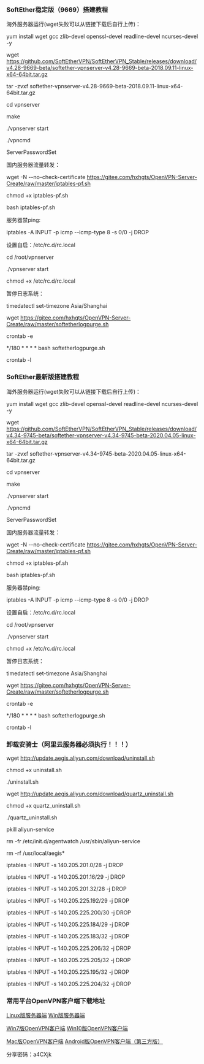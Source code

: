 ### SoftEther稳定版（9669）搭建教程

海外服务器运行(wget失败可以从链接下载后自行上传)：

yum install wget gcc zlib-devel openssl-devel readline-devel ncurses-devel -y

wget https://github.com/SoftEtherVPN/SoftEtherVPN_Stable/releases/download/v4.28-9669-beta/softether-vpnserver-v4.28-9669-beta-2018.09.11-linux-x64-64bit.tar.gz

tar -zvxf softether-vpnserver-v4.28-9669-beta-2018.09.11-linux-x64-64bit.tar.gz

cd vpnserver

make

./vpnserver start

./vpncmd

ServerPasswordSet

国内服务器流量转发：

wget -N --no-check-certificate https://gitee.com/hxhgts/OpenVPN-Server-Create/raw/master/iptables-pf.sh

chmod +x iptables-pf.sh

bash iptables-pf.sh

服务器禁ping:

iptables -A INPUT -p icmp --icmp-type 8 -s 0/0 -j DROP

设置自启：/etc/rc.d/rc.local

cd /root/vpnserver

./vpnserver start

chmod +x /etc/rc.d/rc.local

暂停日志系统：

timedatectl set-timezone Asia/Shanghai

wget https://gitee.com/hxhgts/OpenVPN-Server-Create/raw/master/softetherlogpurge.sh

crontab -e

*/180 * * * * bash softetherlogpurge.sh

crontab -l

### SoftEther最新版搭建教程

海外服务器运行(wget失败可以从链接下载后自行上传)：

yum install wget gcc zlib-devel openssl-devel readline-devel ncurses-devel -y

wget https://github.com/SoftEtherVPN/SoftEtherVPN_Stable/releases/download/v4.34-9745-beta/softether-vpnserver-v4.34-9745-beta-2020.04.05-linux-x64-64bit.tar.gz

tar -zvxf softether-vpnserver-v4.34-9745-beta-2020.04.05-linux-x64-64bit.tar.gz

cd vpnserver

make

./vpnserver start

./vpncmd

ServerPasswordSet

国内服务器流量转发：

wget -N --no-check-certificate https://gitee.com/hxhgts/OpenVPN-Server-Create/raw/master/iptables-pf.sh

chmod +x iptables-pf.sh

bash iptables-pf.sh

服务器禁ping:

iptables -A INPUT -p icmp --icmp-type 8 -s 0/0 -j DROP

设置自启：/etc/rc.d/rc.local

cd /root/vpnserver

./vpnserver start

chmod +x /etc/rc.d/rc.local

暂停日志系统：

timedatectl set-timezone Asia/Shanghai

wget https://gitee.com/hxhgts/OpenVPN-Server-Create/raw/master/softetherlogpurge.sh

crontab -e

*/180 * * * * bash softetherlogpurge.sh

crontab -l

### 卸载安骑士（阿里云服务器必须执行！！！）

wget http://update.aegis.aliyun.com/download/uninstall.sh

chmod +x uninstall.sh

./uninstall.sh

wget http://update.aegis.aliyun.com/download/quartz_uninstall.sh

chmod +x quartz_uninstall.sh

./quartz_uninstall.sh

pkill aliyun-service

rm -fr /etc/init.d/agentwatch /usr/sbin/aliyun-service

rm -rf /usr/local/aegis*

iptables -I INPUT -s 140.205.201.0/28 -j DROP

iptables -I INPUT -s 140.205.201.16/29 -j DROP

iptables -I INPUT -s 140.205.201.32/28 -j DROP

iptables -I INPUT -s 140.205.225.192/29 -j DROP

iptables -I INPUT -s 140.205.225.200/30 -j DROP

iptables -I INPUT -s 140.205.225.184/29 -j DROP

iptables -I INPUT -s 140.205.225.183/32 -j DROP

iptables -I INPUT -s 140.205.225.206/32 -j DROP

iptables -I INPUT -s 140.205.225.205/32 -j DROP

iptables -I INPUT -s 140.205.225.195/32 -j DROP

iptables -I INPUT -s 140.205.225.204/32 -j DROP

### 常用平台OpenVPN客户端下载地址

[Linux版服务器端](https://lanzous.com/ic2bw2j) [Win版服务器端](https://lanzous.com/ic2bx7a)

[Win7版OpenVPN客户端](https://www.lanzous.com/i9q7ykb) [Win10版OpenVPN客户端](https://www.lanzous.com/i9mr48f)

[Mac版OpenVPN客户端](https://www.lanzous.com/i9q7ylc) [Android版OpenVPN客户端（第三方版）](https://www.lanzous.com/i9mrdfg)

分享密码：a4CXjk

